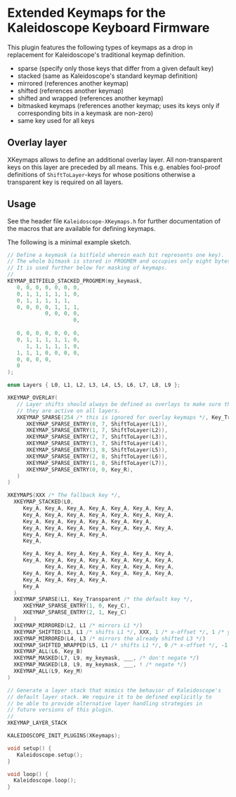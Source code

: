 # Extended Keymaps for the Kaleidoscope Keyboard Firmware

This plugin features the following types of keymaps as a drop in replacement
for Kaleidoscope's traditional keymap definition.

* sparse (specify only those keys that differ from a given default key)
* stacked (same as Kaleidoscope's standard keymap definition)
* mirrored (references another keymap)
* shifted (references another keymap)
* shifted and wrapped (references another keymap)
* bitmasked keymaps (references another keymap; uses its keys only if corresponding bits in a keymask are non-zero)
* same key used for all keys

## Overlay layer

XKeymaps allows to define an additional overlay layer. All 
non-transparent keys on this layer are preceded by all means. This e.g.
enables fool-proof definitions of `ShiftToLayer`-keys for whose positions
otherwise a transparent key is required on all layers.

## Usage

See the header file `Kaleidoscope-XKeymaps.h` for further documentation of the 
macros that are available for defining keymaps.

The following is a minimal example sketch.

```cpp
// Define a keymask (a bitfield wherein each bit represents one key).
// The whole bitmask is stored in PROGMEM and occupies only eight bytes.
// It is used further below for masking of keymaps.
//
KEYMAP_BITFIELD_STACKED_PROGMEM(my_keymask, 
   0, 0, 0, 0, 0, 0, 0,
   0, 1, 1, 1, 1, 1, 0,
   0, 1, 1, 1, 1, 1,
   0, 0, 0, 0, 1, 1, 1,
            0, 0, 0, 0,
                     0,
                     
   0, 0, 0, 0, 0, 0, 0, 
   0, 1, 1, 1, 1, 1, 0, 
      1, 1, 1, 1, 1, 0, 
   1, 1, 1, 0, 0, 0, 0,
   0, 0, 0, 0,
   0
);

enum Layers { L0, L1, L2, L3, L4, L5, L6, L7, L8, L9 };

XKEYMAP_OVERLAY(
   // Layer shifts should always be defined as overlays to make sure that
   // they are active on all layers.
   XKEYMAP_SPARSE(254 /* this is ignored for overlay keymaps */, Key_Transparent /* the default key */,
      XKEYMAP_SPARSE_ENTRY(0, 7, ShiftToLayer(L1)),
      XKEYMAP_SPARSE_ENTRY(1, 7, ShiftToLayer(L2)),
      XKEYMAP_SPARSE_ENTRY(2, 7, ShiftToLayer(L3)),
      XKEYMAP_SPARSE_ENTRY(3, 7, ShiftToLayer(L4)),
      XKEYMAP_SPARSE_ENTRY(3, 8, ShiftToLayer(L5)),
      XKEYMAP_SPARSE_ENTRY(2, 8, ShiftToLayer(L6)),
      XKEYMAP_SPARSE_ENTRY(1, 8, ShiftToLayer(L7)),
      XKEYMAP_SPARSE_ENTRY(0, 0, Key_R),
   )  
)

XKEYMAPS(XXX /* The fallback key */,
  XKEYMAP_STACKED(L0, 
     Key_A, Key_A, Key_A, Key_A, Key_A, Key_A, Key_A,
     Key_A, Key_A, Key_A, Key_A, Key_A, Key_A, Key_A,
     Key_A, Key_A, Key_A, Key_A, Key_A, Key_A,
     Key_A, Key_A, Key_A, Key_A, Key_A, Key_A, Key_A,
     Key_A, Key_A, Key_A, Key_A,
     Key_A,

     Key_A, Key_A, Key_A, Key_A, Key_A, Key_A, Key_A,
     Key_A, Key_A, Key_A, Key_A, Key_A, Key_A, Key_A,
            Key_A, Key_A, Key_A, Key_A, Key_A, Key_A,
     Key_A, Key_A, Key_A, Key_A, Key_A, Key_A, Key_A,
     Key_A, Key_A, Key_A, Key_A,
     Key_A 
  )  
  XKEYMAP_SPARSE(L1, Key_Transparent /* the default key */,
     XKEYMAP_SPARSE_ENTRY(1, 0, Key_C),
     XKEYMAP_SPARSE_ENTRY(2, 1, Key_C)
  )
  XKEYMAP_MIRRORED(L2, L1 /* mirrors L1 */)
  XKEYMAP_SHIFTED(L3, L1 /* shifts L1 */, XXX, 1 /* x-offset */, 1 /* y-offset */)
  XKEYMAP_MIRRORED(L4, L3 /* mirrors the already shifted L3 */)
  XKEYMAP_SHIFTED_WRAPPED(L5, L1 /* shifts L1 */, 0 /* x-offset */, -1 /* y-offset */)
  XKEYMAP_ALL(L6, Key_B)
  XKEYMAP_MASKED(L7, L9, my_keymask, ___, /* don't negate */)
  XKEYMAP_MASKED(L8, L9, my_keymask, ___, ! /* negate */)
  XKEYMAP_ALL(L9, Key_M)
)

// Generate a layer stack that mimics the behavior of Kaleidoscope's
// default layer stack. We require it to be defined explicitly to
// be able to provide alternative layer handling strategies in 
// future versions of this plugin.
//
XKEYMAP_LAYER_STACK

KALEIDOSCOPE_INIT_PLUGINS(XKeymaps);

void setup() {  
   Kaleidoscope.setup();
}

void loop() {
  Kaleidoscope.loop();
}

```
